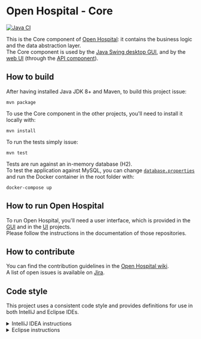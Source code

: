 # Open Hospital - Core
[![Java CI](https://github.com/informatici/openhospital-core/workflows/Java%20CI%20with%20Maven/badge.svg)](https://github.com/informatici/openhospital-core/actions?query=workflow%3A%22Java+CI+with+Maven%22)

This is the Core component of [Open Hospital][openhospital]: it contains the business logic and the data abstraction layer.  
The Core component is used by the [Java Swing desktop GUI][openhospital-gui], and by the [web UI][openhospital-ui] (through the [API component][openhospital-api]).

## How to build

After having installed Java JDK 8+ and Maven, to build this project issue:  

    mvn package

To use the Core component in the other projects, you'll need to install it locally with:

    mvn install
    
To run the tests simply issue:

    mvn test

Tests are run against an in-memory database (H2).  
To test the application against MySQL, you can change [`database.properties`][database.prop] and run the Docker container in the root folder with:

    docker-compose up


## How to run Open Hospital

To run Open Hospital, you'll need a user interface, which is provided in the [GUI][openhospital-gui] and in the [UI][openhospital-ui] projects.  
Please follow the instructions in the documentation of those repositories.


## How to contribute

You can find the contribution guidelines in the [Open Hospital wiki][contribution-guide].  
A list of open issues is available on [Jira][jira].

## Code style

This project uses a consistent code style and provides definitions for use in both IntelliJ and Eclipse IDEs.

<details><summary>IntelliJ IDEA instructions</summary>

For IntelliJ IDEA the process for importing the code style is:

* Select *Settings* in the *File* menu
* Select *Editor*
* Select *Code Style*
* Expand the menu item and select *Java*
* Go to *Scheme* at the top, click on the setting button by the side of the drop-down list
* Select *Import Scheme*
* Select *IntelliJ IDE code style XML*
* Navigate to the location of the file which relative to the project root is:  `.ide-settings/idea/OpenHospital-code-style-configuration.xml`
* Select *OK* 
* At this point the code style is stored as part of the IDE and is used for **all** projects opened in the editor.  To restrict the settings to just this project again select the setting button by the side of the *Scheme* list and select *Copy to Project...*. If successful a notice appears in the window that reads: *For current project*.

</details>

<details><summary>Eclipse instructions</summary>

For Eclipse the process requires loading the formatting style and the import order separately.

* Select *Preferences* in the *Window* menu
* Select *Java*
* Select *Code Style* and expand the menu
* Select *Formatter*
* Select the *Import...* button
* Navigate to the location of the file which relative to the project root is:  `.ide-settings/eclipse/OpenHospital-Java-CodeStyle-Formatter.xml`
* Select *Open*
* At this point the code style is stored and is applicable to all projects opened in the IDE.  To restrict the settings just to this project select *Configure Project Specific Settings...* in the upper right.  In the next dialog select the *openhospital* repository and select *OK*.  In the next dialog select the *Enable project specific settings* checkbox.  Finally select *Apply and Close*.
* Back in the *Code Style* menu area, select *Organize Imports*
* Select *Import...*
* Navigate to the location of the file which relative to the project root is:  `.ide-settings/eclipse/OpenHospital.importorder`
* Select *Open*
* As with the formatting styles the import order is applicable to all projects.  In order to change it just for this project repeat the same steps as above for *Configure Project Specific Settings...*
 
</details> 

 [openhospital]: https://www.open-hospital.org/
 [openhospital-gui]: https://github.com/informatici/openhospital-gui
 [openhospital-ui]: https://github.com/informatici/openhospital-ui
 [openhospital-api]: https://github.com/informatici/openhospital-api
 [contribution-guide]: https://openhospital.atlassian.net/wiki/display/OH/Contribution+Guidelines
 [jira]: https://openhospital.atlassian.net/issues/
 [database.prop]: https://github.com/informatici/openhospital-core/blob/develop/src/test/resources/database.properties
